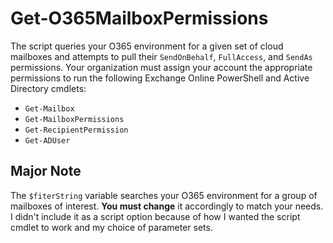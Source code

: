 # Get-O365MailboxPermissions

The script queries your O365 environment for a given set of cloud mailboxes and attempts to pull their `SendOnBehalf`, `FullAccess`, and `SendAs` permissions.  Your organization must assign your account the appropriate permissions to run the following Exchange Online PowerShell and Active Directory cmdlets:

* `Get-Mailbox`
* `Get-MailboxPermissions`
* `Get-RecipientPermission`
* `Get-ADUser`

## Major Note
The `$fiterString` variable searches your O365 environment for a group of mailboxes of interest.  **You must change** it accordingly to match your needs.  I didn't include it as a script option because of how I wanted the script cmdlet to work and my choice of parameter sets.
